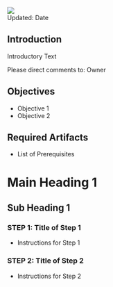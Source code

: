 ![](images/300/Picture-lab.png)  
Updated: Date

## Introduction

Introductory Text

Please direct comments to: Owner

## Objectives

- Objective 1
- Objective 2

## Required Artifacts

- List of Prerequisites

# Main Heading 1

## Sub Heading 1

### **STEP 1**: Title of Step 1

- Instructions for Step 1

### **STEP 2**: Title of Step 2

- Instructions for Step 2
